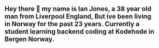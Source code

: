 ## Hey there 👋 my name is Ian Jones, a 38 year old man from Liverpool England, But ive been living in Norway for the past 23 years. Currently a student learning backend coding at Kodehode in Bergen Norway.

<h1></h1>
<!-- [![Anurag's GitHub stats](https://github-readme-stats.vercel.app/api?username=Jonesey86)](https://github.com/Jonesey86/github-readme-stats)
![Top Langs](https://github-readme-stats.vercel.app/api/top-langs/?username=Jonesey86&layout=compact)

<!--
**Jonesey86/Jonesey86** is a ✨ _special_ ✨ repository because its `README.md` (this file) appears on your GitHub profile.

Here are some ideas to get you started:

- 🔭 I’m currently working on ...
- 🌱 I’m currently learning ...
- 👯 I’m looking to collaborate on ...
- 🤔 I’m looking for help with ...
- 💬 Ask me about ...
- 📫 How to reach me: ...
- 😄 Pronouns: ...
- ⚡ Fun fact: ...
-->
